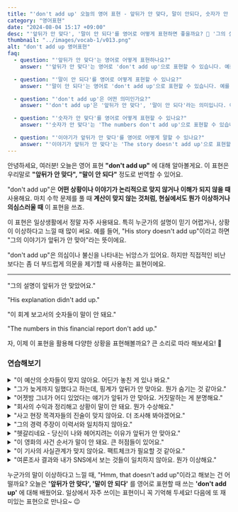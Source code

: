 ```yaml
---
title: "'don't add up' 오늘의 영어 표현 - 앞뒤가 안 맞다, 말이 안되다, 숫자가 안 맞다"
category: "영어표현"
date: "2024-08-04 15:17 +09:00"
desc: "'앞뒤가 안 맞다', '말이 안 되다'를 영어로 어떻게 표현하면 좋을까요? 🤔 '그의 설명이 앞뒤가 안 맞아요', '이 회계 보고서의 숫자들이 말이 안 돼요' 등을 영어로 표현하는 법을 배워봅시다. 다양한 예문을 통해서 연습하고 본인의 표현으로 만들어 보세요."
thumbnail: "../images/vocab-1/v013.png"
alt: "don't add up 영어표현"
faq:
  - question: "'앞뒤가 안 맞다'는 영어로 어떻게 표현하나요?"
    answer: "'앞뒤가 안 맞다'는 영어로 'don't add up'으로 표현할 수 있습니다. 예를 들어, 'His story doesn't add up'은 '그의 이야기가 앞뒤가 안 맞아'라는 의미입니다."

  - question: "'말이 안 되다'를 영어로 어떻게 표현할 수 있나요?"
    answer: "'말이 안 되다'는 영어로 'don't add up'으로 표현할 수 있습니다. 예를 들어, 'The numbers in this report don't add up'은 '이 보고서의 숫자들이 말이 안 돼'라고 할 수 있습니다."

  - question: "'don't add up'은 어떤 의미인가요?"
    answer: "'don't add up'은 '앞뒤가 안 맞다', '말이 안 되다'라는 의미입니다. 어떤 상황이나 설명이 논리적으로 맞지 않거나 이해가 되지 않을 때 사용합니다."

  - question: "'숫자가 안 맞다'를 영어로 어떻게 표현할 수 있나요?"
    answer: "'숫자가 안 맞다'는 'The numbers don't add up'으로 표현할 수 있습니다. 예를 들어, 'The numbers in this budget don't add up'은 '이 예산의 숫자들이 맞지 않아'라는 의미입니다."

  - question: "'이야기가 앞뒤가 안 맞다'를 영어로 어떻게 말할 수 있나요?"
    answer: "'이야기가 앞뒤가 안 맞다'는 'The story doesn't add up'으로 표현할 수 있습니다. 예를 들어, 'Her story about where she was last night doesn't add up'은 '어젯밤 그녀가 어디 있었다는 얘기가 앞뒤가 안 맞아'라고 할 수 있습니다."
---
```


안녕하세요, 여러분! 오늘은 영어 표현 **"don't add up"** 에 대해 알아볼게요. 이 표현은 우리말로 **"앞뒤가 안 맞다", "말이 안 되다"** 정도로 번역할 수 있어요.

"don't add up"은 **어떤 상황이나 이야기가 논리적으로 맞지 않거나 이해가 되지 않을 때** 사용해요. 마치 수학 문제를 풀 때 **계산이 맞지 않는 것처럼, 현실에서도 뭔가 이상하거나 의심스러울 때** 이 표현을 쓰죠.

이 표현은 일상생활에서 정말 자주 사용돼요. 특히 누군가의 설명이 믿기 어렵거나, 상황이 이상하다고 느낄 때 많이 써요. 예를 들어, "His story doesn't add up"이라고 하면 "그의 이야기가 앞뒤가 안 맞아"라는 뜻이에요.

"don't add up"은 의심이나 불신을 나타내는 뉘앙스가 있어요. 하지만 직접적인 비난보다는 좀 더 부드럽게 의문을 제기할 때 사용하는 표현이에요.

---

"그의 설명이 앞뒤가 안 맞았어요."

"His explanation didn't add up."

"이 회계 보고서의 숫자들이 말이 안 돼요."

"The numbers in this financial report don't add up."

자, 이제 이 표현을 활용해 다양한 상황을 표현해볼까요? 큰 소리로 따라 해보세요! 🚀

### 연습해보기

<details>
<summary>"이 예산의 숫자들이 맞지 않아요. 어딘가 놓친 게 있나 봐요."</summary>
<span>"The numbers in this budget just don't add up. We're missing something somewhere."</span>
</details>

<details>
<summary>"그가 늦게까지 일했다고 하는데, 핑계가 앞뒤가 안 맞아요. 뭔가 숨기는 것 같아요."</summary>
<span>"He said he was working late, but his excuses don't add up. I think he's hiding something."</span>
</details>

<details>
<summary>"어젯밤 그녀가 어디 있었다는 얘기가 앞뒤가 안 맞아요. 거짓말하는 게 분명해요."</summary>
<span>"Her story about where she was last night doesn't add up. I'm pretty sure she's lying."</span>
</details>

<details>
<summary>"회사의 수익과 정리해고 상황이 말이 안 돼요. 뭔가 수상해요."</summary>
<span>"The company's profits and their layoffs don't add up. Something <a href="/blog/vocab-1/006.fishy/">fishy</a> is going on."</span>
</details>

<details>
<summary>"사고 현장 목격자들의 진술이 맞지 않아요. 더 조사해 봐야겠어요."</summary>
<span>"The witness statements from the accident scene don't add up. We need to investigate further."</span>
</details>

<details>
<summary>"그의 경력 주장이 이력서와 일치하지 않아요."</summary>
<span>"His claims about his work experience don't add up with what's on his resume."</span>
</details>

<details>
<summary>"헷갈리네요 - 당신이 나와 헤어지려는 이유가 앞뒤가 안 맞아요."</summary>
<span>"I'm confused - your reasons for breaking up with me just don't add up."</span>
</details>

<details>
<summary>"이 영화의 사건 순서가 말이 안 돼요. 큰 허점들이 있어요."</summary>
<span>"The timeline of events in this movie doesn't add up. There are some major plot holes."</span>
</details>

<details>
<summary>"이 기사의 사실관계가 맞지 않아요. 팩트체크가 필요할 것 같아요."</summary>
<span>"The facts presented in this news article don't add up. I think we need to fact-check it."</span>
</details>

<details>
<summary>"여론조사 결과와 내가 SNS에서 보는 것들이 일치하지 않아요. 뭔가 이상해요."</summary>
<span>"The poll results and what I'm seeing on social media don't add up. Something seems off."</span>
</details>

누군가의 말이 이상하다고 느낄 때, "Hmm, that doesn't add up"이라고 해보는 건 어떨까요? 오늘은 **'앞뒤가 안 맞다', '말이 안 되다'** 를 영어로 표현할 때 쓰는 **'don't add up'** 에 대해 배웠어요. 일상에서 자주 쓰이는 표현이니 꼭 기억해 두세요! 다음에 또 재미있는 표현으로 만나요~ 😉
